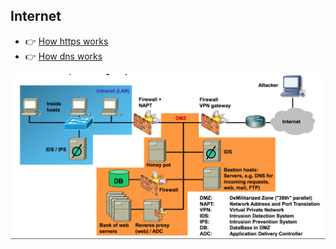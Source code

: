 ## Internet

- :point_right: [ How https works ](https://howhttps.works/)
- :point_right: [ How dns works ](https://howdns.works/)

![Computer-Networks-Diagram](https://github.com/cskarthik22/Notes/blob/master/ComputerNetworks/CompterNetworks.png)
